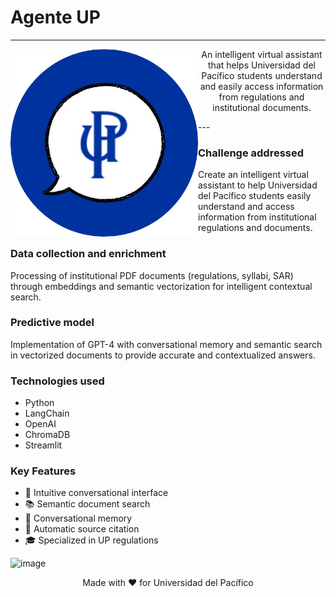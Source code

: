 # Agente UP 
---

<div align ="center">

<img src="logo.png" alt="Logo" width="300" height="300" align="left">

An intelligent virtual assistant that helps Universidad del Pacífico students understand and easily access information from regulations and institutional documents.
</div>
---

### Challenge addressed
Create an intelligent virtual assistant to help Universidad del Pacífico students easily understand and access information from institutional regulations and documents.

### Data collection and enrichment
Processing of institutional PDF documents (regulations, syllabi, SAR) through embeddings and semantic vectorization for intelligent contextual search.

### Predictive model
Implementation of GPT-4 with conversational memory and semantic search in vectorized documents to provide accurate and contextualized answers.

### Technologies used
- Python
- LangChain
- OpenAI
- ChromaDB
- Streamlit

### Key Features
- 🤖 Intuitive conversational interface
- 📚 Semantic document search
- 💬 Conversational memory
- 📝 Automatic source citation
- 🎓 Specialized in UP regulations

![image](https://github.com/user-attachments/assets/979b031f-70a6-445e-90ca-c808f9051471)

<div align="center">
Made with ❤️ for Universidad del Pacífico
</div>
